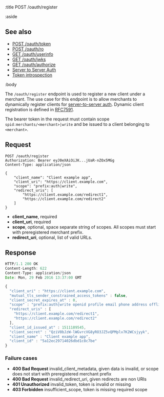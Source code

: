 :title POST /oauth/register

:aside

## See also

* [POST /oauth/token](/oauth/token/)
* [POST /oauth/ro](/oauth/ro/)
* [GET /oauth/userinfo](/oauth/userinfo/)
* [GET /oauth/jwks](/oauth/jwks/)
* [GET /oauth/authorize](/oauth/authorize/)
* [Server to Server Auth](/s2s-auth/)
* [Token introspection](/token-introspection/)

:body

The `/oauth/register` endpoint is used to register a new client under a merchant.
The use case for this endpoint is to allow merchants to dynamically register
clients for [server-to-server auth](/s2s-auth/).
Dynamic client registration is defined in [RFC7591](https://tools.ietf.org/html/rfc7591).

The bearer token in the request must contain scope `spid:merchants/<merchant>|write`
and be issued to a client belonging to `<merchant>`.

## Request

```
POST /oauth/register
Authorization: Bearer eyJ0eXAiOiJK...jUaR-nZOx5MGg
Content-Type: application/json

{
    "client_name": "Client example app",
    "client_uri": "https://client.example.com",
    "scope": "prefix:auth|write",
    "redirect_uris": [
        "https://client.example.com/redirect1",
        "https://client.example.com/redirect2"
    ]
}
```

* **client_name**, required
* **client_uri**, required
* **scope**, optional, space separate string of scopes. All scopes must start with preregistered merchant prefix.
* **redirect_uri**, optional, list of valid URLs.

## Response

```js
HTTP/1.1 200 OK
Content-Length: 622
Content-Type: application/json
Date: Mon, 29 Feb 2016 13:37:00 GMT

{
  "client_uri" : "https://client.example.com",
  "mutual_tls_sender_constrained_access_tokens" : false,
  "client_secret_expires_at" : 0,
  "scope" : "prefix:auth|write openid profile email phone address offline_access",
  "redirect_uris" : [
    "https://client.example.com/redirect1",
    "https://client.example.com/redirect2"
  ],
  "client_id_issued_at" : 1511189545,
  "client_secret" : "QziV0bJzW-lWGvrcVG8yRO3JZ5vQPMplv7K2WCsjyyk",
  "client_name" : "Client example app",
  "client_id" : "5a12ec29714026dbd1c8c7be"
}
```

### Failure cases

* **400 Bad Request** <span class="faded">invalid_client_metadata, given data is invalid, or scope does not start with preregistered merchant prefix</span>
* **400 Bad Request** <span class="faded">invalid_redirect_uri, given redirects are non URIs</span>
* **401 Unauthorized** <span class="faded">invalid_token, token is invalid or missing</span>
* **403 Forbidden** <span class="faded">insufficient_scope, token is missing required scope</span>
